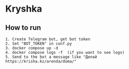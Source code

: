 # Kryshka

## How to run
    1. Create Telegram bot, get bot token
    2. Set "BOT_TOKEN" in conf.py
    3. docker compose up -d
    4. docker compose logs -f  (if you want to see logs)
    5. Send to the bot a message like "Делай https://krisha.kz/arenda/doma/"

